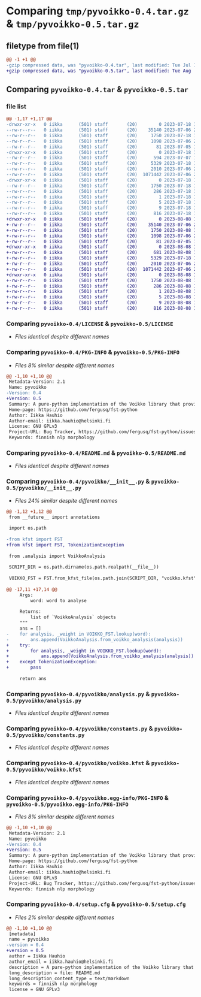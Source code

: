 # Comparing `tmp/pyvoikko-0.4.tar.gz` & `tmp/pyvoikko-0.5.tar.gz`

## filetype from file(1)

```diff
@@ -1 +1 @@
-gzip compressed data, was "pyvoikko-0.4.tar", last modified: Tue Jul 18 10:49:54 2023, max compression
+gzip compressed data, was "pyvoikko-0.5.tar", last modified: Tue Aug  8 11:45:25 2023, max compression
```

## Comparing `pyvoikko-0.4.tar` & `pyvoikko-0.5.tar`

### file list

```diff
@@ -1,17 +1,17 @@
-drwxr-xr-x   0 iikka      (501) staff       (20)        0 2023-07-18 10:49:54.992191 pyvoikko-0.4/
--rw-r--r--   0 iikka      (501) staff       (20)    35140 2023-07-06 21:40:03.000000 pyvoikko-0.4/LICENSE
--rw-r--r--   0 iikka      (501) staff       (20)     1750 2023-07-18 10:49:54.992234 pyvoikko-0.4/PKG-INFO
--rw-r--r--   0 iikka      (501) staff       (20)     1098 2023-07-06 22:23:41.000000 pyvoikko-0.4/README.md
--rw-r--r--   0 iikka      (501) staff       (20)       81 2023-07-05 14:02:43.000000 pyvoikko-0.4/pyproject.toml
-drwxr-xr-x   0 iikka      (501) staff       (20)        0 2023-07-18 10:49:54.991098 pyvoikko-0.4/pyvoikko/
--rw-r--r--   0 iikka      (501) staff       (20)      594 2023-07-07 10:42:45.000000 pyvoikko-0.4/pyvoikko/__init__.py
--rw-r--r--   0 iikka      (501) staff       (20)     5329 2023-07-18 10:49:05.000000 pyvoikko-0.4/pyvoikko/analysis.py
--rw-r--r--   0 iikka      (501) staff       (20)     2010 2023-07-06 21:59:47.000000 pyvoikko-0.4/pyvoikko/constants.py
--rw-r--r--   0 iikka      (501) staff       (20)  1071442 2023-07-06 20:45:08.000000 pyvoikko-0.4/pyvoikko/voikko.kfst
-drwxr-xr-x   0 iikka      (501) staff       (20)        0 2023-07-18 10:49:54.992079 pyvoikko-0.4/pyvoikko.egg-info/
--rw-r--r--   0 iikka      (501) staff       (20)     1750 2023-07-18 10:49:54.000000 pyvoikko-0.4/pyvoikko.egg-info/PKG-INFO
--rw-r--r--   0 iikka      (501) staff       (20)      286 2023-07-18 10:49:54.000000 pyvoikko-0.4/pyvoikko.egg-info/SOURCES.txt
--rw-r--r--   0 iikka      (501) staff       (20)        1 2023-07-18 10:49:54.000000 pyvoikko-0.4/pyvoikko.egg-info/dependency_links.txt
--rw-r--r--   0 iikka      (501) staff       (20)        5 2023-07-18 10:49:54.000000 pyvoikko-0.4/pyvoikko.egg-info/requires.txt
--rw-r--r--   0 iikka      (501) staff       (20)        9 2023-07-18 10:49:54.000000 pyvoikko-0.4/pyvoikko.egg-info/top_level.txt
--rw-r--r--   0 iikka      (501) staff       (20)      816 2023-07-18 10:49:54.992446 pyvoikko-0.4/setup.cfg
+drwxr-xr-x   0 iikka      (501) staff       (20)        0 2023-08-08 11:45:25.109561 pyvoikko-0.5/
+-rw-r--r--   0 iikka      (501) staff       (20)    35140 2023-07-06 21:40:03.000000 pyvoikko-0.5/LICENSE
+-rw-r--r--   0 iikka      (501) staff       (20)     1750 2023-08-08 11:45:25.109602 pyvoikko-0.5/PKG-INFO
+-rw-r--r--   0 iikka      (501) staff       (20)     1098 2023-07-06 22:23:41.000000 pyvoikko-0.5/README.md
+-rw-r--r--   0 iikka      (501) staff       (20)       81 2023-07-05 14:02:43.000000 pyvoikko-0.5/pyproject.toml
+drwxr-xr-x   0 iikka      (501) staff       (20)        0 2023-08-08 11:45:25.107414 pyvoikko-0.5/pyvoikko/
+-rw-r--r--   0 iikka      (501) staff       (20)      681 2023-08-08 11:44:59.000000 pyvoikko-0.5/pyvoikko/__init__.py
+-rw-r--r--   0 iikka      (501) staff       (20)     5329 2023-07-18 10:49:05.000000 pyvoikko-0.5/pyvoikko/analysis.py
+-rw-r--r--   0 iikka      (501) staff       (20)     2010 2023-07-06 21:59:47.000000 pyvoikko-0.5/pyvoikko/constants.py
+-rw-r--r--   0 iikka      (501) staff       (20)  1071442 2023-07-06 20:45:08.000000 pyvoikko-0.5/pyvoikko/voikko.kfst
+drwxr-xr-x   0 iikka      (501) staff       (20)        0 2023-08-08 11:45:25.109482 pyvoikko-0.5/pyvoikko.egg-info/
+-rw-r--r--   0 iikka      (501) staff       (20)     1750 2023-08-08 11:45:25.000000 pyvoikko-0.5/pyvoikko.egg-info/PKG-INFO
+-rw-r--r--   0 iikka      (501) staff       (20)      286 2023-08-08 11:45:25.000000 pyvoikko-0.5/pyvoikko.egg-info/SOURCES.txt
+-rw-r--r--   0 iikka      (501) staff       (20)        1 2023-08-08 11:45:25.000000 pyvoikko-0.5/pyvoikko.egg-info/dependency_links.txt
+-rw-r--r--   0 iikka      (501) staff       (20)        5 2023-08-08 11:45:25.000000 pyvoikko-0.5/pyvoikko.egg-info/requires.txt
+-rw-r--r--   0 iikka      (501) staff       (20)        9 2023-08-08 11:45:25.000000 pyvoikko-0.5/pyvoikko.egg-info/top_level.txt
+-rw-r--r--   0 iikka      (501) staff       (20)      816 2023-08-08 11:45:25.109812 pyvoikko-0.5/setup.cfg
```

### Comparing `pyvoikko-0.4/LICENSE` & `pyvoikko-0.5/LICENSE`

 * *Files identical despite different names*

### Comparing `pyvoikko-0.4/PKG-INFO` & `pyvoikko-0.5/PKG-INFO`

 * *Files 8% similar despite different names*

```diff
@@ -1,10 +1,10 @@
 Metadata-Version: 2.1
 Name: pyvoikko
-Version: 0.4
+Version: 0.5
 Summary: A pure-python implementation of the Voikko library that provides Finnish morphological analysis
 Home-page: https://github.com/fergusq/fst-python
 Author: Iikka Hauhio
 Author-email: iikka.hauhio@helsinki.fi
 License: GNU GPLv3
 Project-URL: Bug Tracker, https://github.com/fergusq/fst-python/issues
 Keywords: finnish nlp morphology
```

### Comparing `pyvoikko-0.4/README.md` & `pyvoikko-0.5/README.md`

 * *Files identical despite different names*

### Comparing `pyvoikko-0.4/pyvoikko/__init__.py` & `pyvoikko-0.5/pyvoikko/__init__.py`

 * *Files 24% similar despite different names*

```diff
@@ -1,12 +1,12 @@
 from __future__ import annotations
 
 import os.path
 
-from kfst import FST
+from kfst import FST, TokenizationException
 
 from .analysis import VoikkoAnalysis
 
 SCRIPT_DIR = os.path.dirname(os.path.realpath(__file__))
 
 VOIKKO_FST = FST.from_kfst_file(os.path.join(SCRIPT_DIR, "voikko.kfst"))
 
@@ -17,11 +17,14 @@
     Args:
         word: word to analyse
     
     Returns:
         list of `VoikkoAnalysis` objects
     """
     ans = []
-    for analysis, _weight in VOIKKO_FST.lookup(word):
-        ans.append(VoikkoAnalysis.from_voikko_analysis(analysis))
+    try:
+        for analysis, _weight in VOIKKO_FST.lookup(word):
+            ans.append(VoikkoAnalysis.from_voikko_analysis(analysis))
+    except TokenizationException:
+        pass
     
     return ans
```

### Comparing `pyvoikko-0.4/pyvoikko/analysis.py` & `pyvoikko-0.5/pyvoikko/analysis.py`

 * *Files identical despite different names*

### Comparing `pyvoikko-0.4/pyvoikko/constants.py` & `pyvoikko-0.5/pyvoikko/constants.py`

 * *Files identical despite different names*

### Comparing `pyvoikko-0.4/pyvoikko/voikko.kfst` & `pyvoikko-0.5/pyvoikko/voikko.kfst`

 * *Files identical despite different names*

### Comparing `pyvoikko-0.4/pyvoikko.egg-info/PKG-INFO` & `pyvoikko-0.5/pyvoikko.egg-info/PKG-INFO`

 * *Files 8% similar despite different names*

```diff
@@ -1,10 +1,10 @@
 Metadata-Version: 2.1
 Name: pyvoikko
-Version: 0.4
+Version: 0.5
 Summary: A pure-python implementation of the Voikko library that provides Finnish morphological analysis
 Home-page: https://github.com/fergusq/fst-python
 Author: Iikka Hauhio
 Author-email: iikka.hauhio@helsinki.fi
 License: GNU GPLv3
 Project-URL: Bug Tracker, https://github.com/fergusq/fst-python/issues
 Keywords: finnish nlp morphology
```

### Comparing `pyvoikko-0.4/setup.cfg` & `pyvoikko-0.5/setup.cfg`

 * *Files 2% similar despite different names*

```diff
@@ -1,10 +1,10 @@
 [metadata]
 name = pyvoikko
-version = 0.4
+version = 0.5
 author = Iikka Hauhio
 author_email = iikka.hauhio@helsinki.fi
 description = A pure-python implementation of the Voikko library that provides Finnish morphological analysis
 long_description = file: README.md
 long_description_content_type = text/markdown
 keywords = finnish nlp morphology
 license = GNU GPLv3
```

